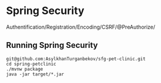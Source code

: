 # Spring Security

Authentification/Registration/Encoding/CSRF/@PreAuthorize/


## Running Spring Security


```
git@github.com:AsylkhanTurganbekov/sfg-pet-clinic.git
cd spring-petclinic
./mvnw package
java -jar target/*.jar
```
